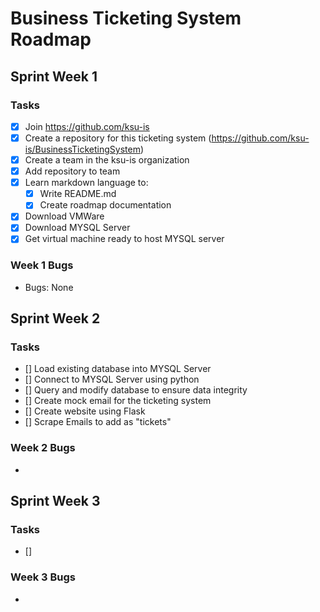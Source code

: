 # Business Ticketing System Roadmap

## Sprint Week 1
### Tasks

- [x] Join https://github.com/ksu-is
- [x] Create a repository for this ticketing system (https://github.com/ksu-is/BusinessTicketingSystem)
- [x] Create a team in the ksu-is organization
- [x] Add repository to team
- [x] Learn markdown language to: 
    - [x] Write README.md
    - [x] Create roadmap documentation
- [x] Download VMWare
- [x] Download MYSQL Server
- [x] Get virtual machine ready to host MYSQL server

### Week 1 Bugs
- Bugs: None


## Sprint Week 2
### Tasks
- [] Load existing database into MYSQL Server
- [] Connect to MYSQL Server using python
- [] Query and modify database to ensure data integrity
- [] Create mock email for the ticketing system
- [] Create website using Flask
- [] Scrape Emails to add as "tickets"

### Week 2 Bugs
- 

## Sprint Week 3

### Tasks
- []

### Week 3 Bugs
- 
